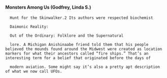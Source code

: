 #### Monsters Among Us (Godfrey, Linda S.)
      Hunt for the Skinwalker.2 Its authors were respected biochemist

      Daimonic Reality:

      Out of the Ordinary: Folklore and the Supernatural

      lore. A Michigan Anishinaabe friend told them that his people believed the mounds found around the Midwest were created as location markers for what their ancestors called “fire ships.” That’s an interesting term for a belief that originated before the days of

      modern aviation. Some might say it’s also a pretty apt description of what we now call UFOs.

